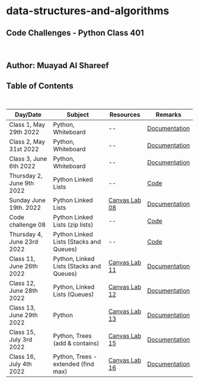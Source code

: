 # data-structures-and-algorithms

## **Code Challenges - Python Class 401**

</br>

## **Author: Muayad Al Shareef**

## Table of Contents

</br>

| Day/Date                   | Subject                                  | Resources                                                                            | Remarks                                                                   |
|----------------------------|------------------------------------------|--------------------------------------------------------------------------------------|---------------------------------------------------------------------------|
| Class 1, May 29th 2022     | Python, Whiteboard                       | --                                                                                   | [Documentation](./Documentation/reverse_array/reverse_array.md)           |
| Class 2, May 31st 2022     | Python, Whiteboard                       | --                                                                                   | [Documentation](./Documentation/array_insert_shift/array_insert_shift.md) |
| Class 3, June 6th 2022     | Python, Whiteboard                       | --                                                                                   | [Documentation](./Documentation/array_binary_search/README.md)            |
| Thursday 2, June 9th 2022  | Python Linked Lists                      | --                                                                                   | [Code](data_structures_py/linked_list/README.md)                          |
| Sunday June 19th. 2022     | Python Linked Lists                      | [Canvas Lab 08](https://canvas.instructure.com/courses/4839248/assignments/30188570) | [Documentation](Documentation/linked_list_zip/linked_list_zip.md)         |
| Code challenge 08          | Python Linked Lists (zip lists)          | --                                                                                   | [Code](./Documentation/linked_list_zip.md)                                |
| Thursday 4, June 23rd 2022 | Python Linked Lists (Stacks and Queues)  | --                                                                                   | [Code](./Documentation/stack_and_queue/stack_and_queue.md)                |
| Class 11, June 26th 2022   | Python, Linked Lists (Stacks and Queues) | [Canvas Lab 11](https://canvas.instructure.com/courses/4839248/assignments/30188573) | [Documentation](./Documentation/stack_queue_pseudo/README.md)             |
| Class 12, June 28th 2022   | Python, Linked Lists (Queues)            | [Canvas Lab 12](https://canvas.instructure.com/courses/4839248/assignments/30188574) | [Documentation](./Documentation/stack_queue_animal_shelter/README.md)     |
| Class 13, June 29th 2022   | Python                                   | [Canvas Lab 13](https://canvas.instructure.com/courses/4839248/assignments/30188575) | [Documentation](./Documentation/stack_queue_brackets/stack_queue_brackets.md)                          |
| Class 15, July 3rd 2022    | Python, Trees (add & contains)           | [Canvas Lab 15](https://canvas.instructure.com/courses/4839248/assignments/30188577) | [Documentation](./Documentation/trees/README.md)                          |
| Class 16, July 4th 2022    | Python, Trees - extended (find max)      | [Canvas Lab 16](https://canvas.instructure.com/courses/4839248/assignments/30188578) | [Documentation](./Documentation/trees/README.md)                          |
